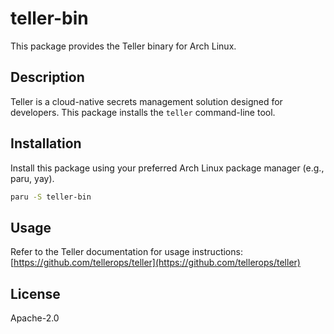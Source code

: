 # teller-bin

This package provides the Teller binary for Arch Linux.

## Description

Teller is a cloud-native secrets management solution designed for developers.  This package installs the `teller` command-line tool.

## Installation

Install this package using your preferred Arch Linux package manager (e.g., paru, yay).

```bash
paru -S teller-bin
```

## Usage

Refer to the Teller documentation for usage instructions: [https://github.com/tellerops/teller](https://github.com/tellerops/teller)

## License

Apache-2.0